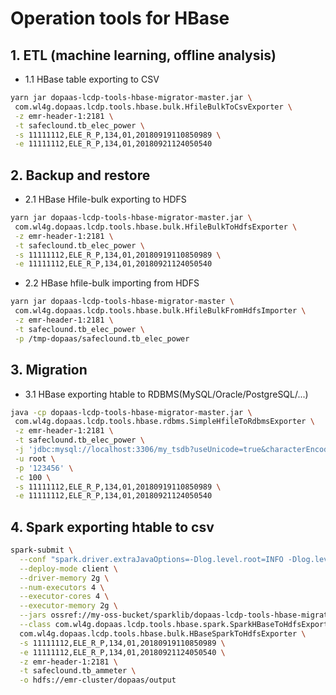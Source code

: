 # Operation tools for HBase

## 1. ETL (machine learning, offline analysis)

- 1.1 HBase table exporting to CSV

```bash
yarn jar dopaas-lcdp-tools-hbase-migrator-master.jar \
 com.wl4g.dopaas.lcdp.tools.hbase.bulk.HfileBulkToCsvExporter \
 -z emr-header-1:2181 \
 -t safeclound.tb_elec_power \
 -s 11111112,ELE_R_P,134,01,20180919110850989 \
 -e 11111112,ELE_R_P,134,01,20180921124050540
```

## 2. Backup and restore

- 2.1 HBase Hfile-bulk exporting to HDFS

```bash
yarn jar dopaas-lcdp-tools-hbase-migrator-master.jar \
 com.wl4g.dopaas.lcdp.tools.hbase.bulk.HfileBulkToHdfsExporter \
 -z emr-header-1:2181 \
 -t safeclound.tb_elec_power \
 -s 11111112,ELE_R_P,134,01,20180919110850989 \
 -e 11111112,ELE_R_P,134,01,20180921124050540
```

- 2.2 HBase hfile-bulk importing from HDFS

```bash
yarn jar dopaas-lcdp-tools-hbase-migrator-master \
 com.wl4g.dopaas.lcdp.tools.hbase.bulk.HfileBulkFromHdfsImporter \
 -z emr-header-1:2181 \
 -t safeclound.tb_elec_power \
 -p /tmp-dopaas/safeclound.tb_elec_power
```

## 3. Migration

- 3.1 HBase exporting htable to RDBMS(MySQL/Oracle/PostgreSQL/...)

```bash
java -cp dopaas-lcdp-tools-hbase-migrator-master.jar \
 com.wl4g.dopaas.lcdp.tools.hbase.rdbms.SimpleHfileToRdbmsExporter \
 -z emr-header-1:2181 \
 -t safeclound.tb_elec_power \
 -j 'jdbc:mysql://localhost:3306/my_tsdb?useUnicode=true&characterEncoding=utf-8&useSSL=false' \
 -u root \
 -p '123456' \
 -c 100 \
 -s 11111112,ELE_R_P,134,01,20180919110850989 \
 -e 11111112,ELE_R_P,134,01,20180921124050540
```

## 4. Spark exporting htable to csv

```bash
spark-submit \
  --conf "spark.driver.extraJavaOptions=-Dlog.level.root=INFO -Dlog.levels=org.apache.spark=INFO" \
  --deploy-mode client \
  --driver-memory 2g \
  --num-executors 4 \
  --executor-cores 4 \
  --executor-memory 2g \
  --jars ossref://my-oss-bucket/sparklib/dopaas-lcdp-tools-hbase-migrator-master-with-dependencies.jar \
  --class com.wl4g.dopaas.lcdp.tools.hbase.spark.SparkHBaseToHdfsExporter ossref://my-oss-bucket/sparklib/dopaas-lcdp-tools-hbase-migrator-master.jar \
  com.wl4g.dopaas.lcdp.tools.hbase.bulk.HBaseSparkToHdfsExporter \
  -s 11111112,ELE_R_P,134,01,20180919110850989 \
  -e 11111112,ELE_R_P,134,01,20180921124050540 \
  -z emr-header-1:2181 \
  -t safeclound.tb_ammeter \
  -o hdfs://emr-cluster/dopaas/output
```
